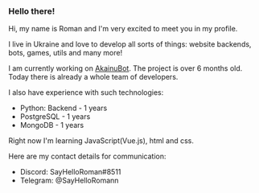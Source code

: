 ### Hello there!

Hi, my name is Roman and I'm very excited to meet you in my profile.

I live in Ukraine and love to develop all sorts of things: website backends, bots, games, utils and many more!


I am currently working on [AkainuBot](https://akainubot.github.io/AkainuWeb/). The project is over 6 months old.
Today there is already a whole team of developers.


I also have experience with such technologies:

- Python: Backend - 1 years
- PostgreSQL - 1 years
- MongoDB - 1 years

Right now I'm learning JavaScript(Vue.js), html and css.

Here are my contact details for communication:

- Discord: SayHelloRoman#8511
- Telegram: @SayHelloRomann
